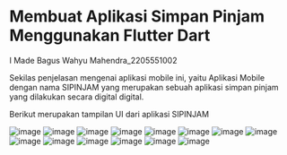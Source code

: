 # Membuat Aplikasi Simpan Pinjam Menggunakan Flutter Dart

I Made Bagus Wahyu Mahendra_2205551002

Sekilas penjelasan mengenai aplikasi mobile ini, yaitu Aplikasi Mobile dengan nama SIPINJAM yang merupakan sebuah aplikasi simpan pinjam yang dilakukan secara digital digital.

Berikut merupakan tampilan UI dari aplikasi SIPINJAM

![image](https://github.com/BagusWahyuMahendra/tugas-pemrogramanMobile/assets/114908291/397805be-8ae6-4ca6-a2e2-a94baf072822)
![image](https://github.com/BagusWahyuMahendra/tugas-pemrogramanMobile/assets/114908291/7599a842-e06d-4a29-b655-400e6293bf82)
![image](https://github.com/BagusWahyuMahendra/tugas-pemrogramanMobile/assets/114908291/4cd9de59-f2f5-4379-8ba4-6a84936b73d8)
![image](https://github.com/BagusWahyuMahendra/tugas-pemrogramanMobile/assets/114908291/e7a20ef9-d046-4770-96bc-225a7b2b2c4b)
![image](https://github.com/BagusWahyuMahendra/tugas-pemrogramanMobile/assets/114908291/e1869f92-c5e1-4a7b-ad5c-0db89f69b453)
![image](https://github.com/BagusWahyuMahendra/tugas-pemrogramanMobile/assets/114908291/a7ffb9cc-7f58-4c47-9935-bf317b991897)
![image](https://github.com/BagusWahyuMahendra/tugas-pemrogramanMobile/assets/114908291/daea8be8-2486-48f3-886b-5a4227514c8b)
![image](https://github.com/BagusWahyuMahendra/tugas-pemrogramanMobile/assets/114908291/05f0f3c5-ea3d-47c0-bcec-fe02bca04808)
![image](https://github.com/BagusWahyuMahendra/tugas-pemrogramanMobile/assets/114908291/027c75f5-13c6-4766-8a5f-ba43d28ca91a)
![image](https://github.com/BagusWahyuMahendra/tugas-pemrogramanMobile/assets/114908291/86e2c1fe-289c-40bb-be45-4e56afd09e97)
![image](https://github.com/BagusWahyuMahendra/tugas-pemrogramanMobile/assets/114908291/b725403a-4e31-47bd-a2ae-587b6f99b091)
![image](https://github.com/BagusWahyuMahendra/tugas-pemrogramanMobile/assets/114908291/00917eab-7c3c-4f1b-962c-cf1195edff52)
![image](https://github.com/BagusWahyuMahendra/tugas-pemrogramanMobile/assets/114908291/a1b2fccf-4d15-4d16-9ee3-077373b44ada)
![image](https://github.com/BagusWahyuMahendra/tugas-pemrogramanMobile/assets/114908291/76af9e0e-b2c7-4fd8-98cb-9bfc69a63747)













































